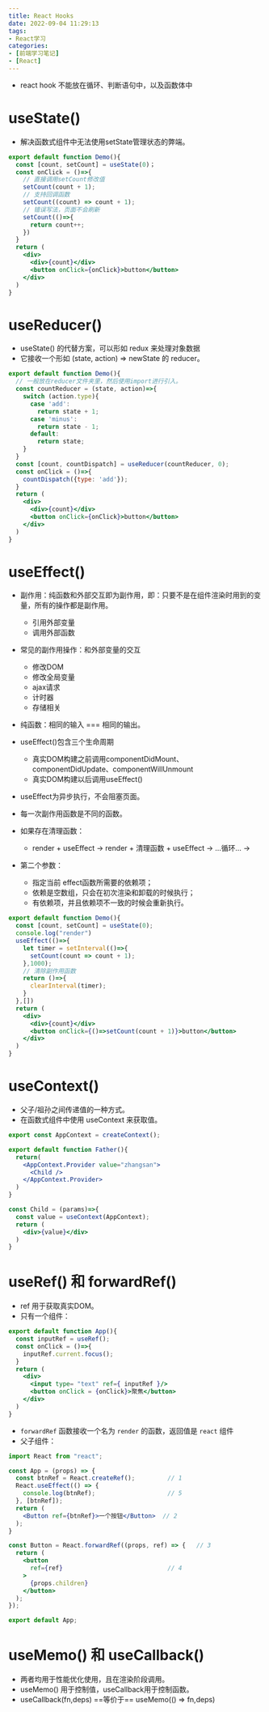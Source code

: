 ```yaml
---
title: React Hooks
date: 2022-09-04 11:29:13
tags:
- React学习
categories:
- [前端学习笔记]
- [React]
---
```


* react hook 不能放在循环、判断语句中，以及函数体中

# useState()

* 解决函数式组件中无法使用setState管理状态的弊端。

```jsx
export default function Demo(){
  const [count, setCount] = useState(0)；
  const onClick = ()=>{
    // 直接调用setCount修改值
    setCount(count + 1);
    // 支持回调函数
    setCount((count) => count + 1);
    // 错误写法，页面不会刷新
    setCount(()=>{
      return count++;
    })
  }
  return (
    <div>
      <div>{count}</div>
      <button onClick={onClick}>button</button>
    </div>
  )
}
```

# useReducer()

* useState() 的代替方案，可以形如 redux 来处理对象数据
* 它接收一个形如 (state, action) => newState 的 reducer。

```jsx
export default function Demo(){
  // 一般放在reducer文件夹里，然后使用import进行引入。
  const countReducer = (state, action)=>{
    switch (action.type){
      case 'add':
        return state + 1;
      case 'minus':
        return state - 1;
      default:
        return state;
    }
  }
  const [count, countDispatch] = useReducer(countReducer, 0);
  const onClick = ()=>{
    countDispatch({type: 'add'});
  }
  return (
    <div>
      <div>{count}</div>
      <button onClick={onClick}>button</button>
    </div>
  )
}
```

# useEffect()

* 副作用：纯函数和外部交互即为副作用，即：只要不是在组件渲染时用到的变量，所有的操作都是副作用。
  - 引用外部变量
  - 调用外部函数
* 常见的副作用操作：和外部变量的交互
  - 修改DOM
  - 修改全局变量
  - ajax请求
  - 计时器
  - 存储相关
* 纯函数：相同的输入 === 相同的输出。

* useEffect()包含三个生命周期
  - 真实DOM构建之前调用componentDidMount、componentDidUpdate、componentWillUnmount
  - 真实DOM构建以后调用useEffect()
* useEffect为异步执行，不会阻塞页面。
* 每一次副作用函数是不同的函数。
* 如果存在清理函数：
  - render + useEffect -> render + 清理函数 + useEffect -> ...循环... ->
* 第二个参数：
  - 指定当前 effect函数所需要的依赖项；
  - 依赖是空数组，只会在初次渲染和卸载的时候执行；
  - 有依赖项，并且依赖项不一致的时候会重新执行。

```jsx
export default function Demo(){
  const [count, setCount] = useState(0);
  console.log("render")
  useEffect(()=>{
    let timer = setInterval(()=>{
      setCount(count => count + 1);
    },1000);
    // 清除副作用函数
    return ()=>{
      clearInterval(timer);
    }
  },[])
  return (
    <div>
      <div>{count}</div>
      <button onClick={()=>setCount(count + 1)}>button</button>
    </div>
  )
}
```

# useContext()

* 父子/祖孙之间传递值的一种方式。
* 在函数式组件中使用 useContext 来获取值。

```jsx
export const AppContext = createContext();

export default function Father(){
  return(
    <AppContext.Provider value="zhangsan">
      <Child />
    </AppContext.Provider>
  )
}

const Child = (params)=>{
  const value = useContext(AppContext);
  return (
    <div>{value}</div>
  )
}
```

# useRef() 和 forwardRef()

* ref 用于获取真实DOM。
* 只有一个组件：

```jsx
export default function App(){
  const inputRef = useRef();
  const onClick = ()=>{
    inputRef.current.focus();
  }
  return (
    <div>
      <input type= "text" ref={ inputRef }/>
      <button onClick = {onClick}>聚焦</button>
    </div>
  )
}
```

* `forwardRef` 函数接收一个名为 `render` 的函数，返回值是 `react` 组件
* 父子组件：

```jsx
import React from "react";

const App = (props) => {
  const btnRef = React.createRef();			// 1
  React.useEffect(() => {
    console.log(btnRef);					// 5
  }, [btnRef]);
  return (
    <Button ref={btnRef}>一个按钮</Button>	// 2
  );
}

const Button = React.forwardRef((props, ref) => {	// 3
  return (
    <button
      ref={ref}								// 4
    >
      {props.children}
    </button>
  );
});

export default App;
```

# useMemo() 和 useCallback()

* 两者均用于性能优化使用，且在渲染阶段调用。
* useMemo() 用于控制值，useCallback用于控制函数。
* useCallback(fn,deps) ==等价于== useMemo(() => fn,deps)